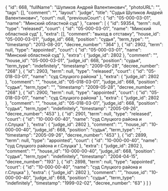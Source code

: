 {
    "id": 668,
    "fullName": "Шупиков Андрей Валентинович",
    "photoURL": "",
    "tags": [],
    "comment": "",
    "layout": "judge",
    "title": "Судья Шупиков Андрей Валентинович",
    "court": null,
    "previousCourt": {
        "id": "05-000-03-01",
        "name": "Минский областной суд"
    },
    "career": [
        {
            "id": 59354,
            "term": null,
            "type": "released",
            "court": {
                "id": "05-000-03-01",
                "name": "Минский областной суд"
            },
            "extra": [],
            "comment": "выход в отставку",
            "house_id": "05-000-03-01",
            "judge_id": 668,
            "position": "судья",
            "term_type": "",
            "timestamp": "2013-08-20",
            "decree_number": "364"
        },
        {
            "id": 2902,
            "term": null,
            "type": "appointed",
            "court": {
                "id": "05-000-03-01",
                "name": "Минский областной суд"
            },
            "extra": {
                "judge_id": 2802
            },
            "comment": "",
            "house_id": "05-000-03-01",
            "judge_id": 668,
            "position": "судья",
            "term_type": "indefinitely",
            "timestamp": "2009-05-28",
            "decree_number": "268"
        },
        {
            "id": 2903,
            "term": null,
            "type": "released",
            "court": {
                "id": "05-018-03-01",
                "name": "суд Слуцкого района"
            },
            "extra": {
                "judge_id": 2802
            },
            "comment": "",
            "house_id": "05-018-03-01",
            "judge_id": 668,
            "position": "судья",
            "term_type": "",
            "timestamp": "2009-05-28",
            "decree_number": "268"
        },
        {
            "id": 2900,
            "term": null,
            "type": "appointed",
            "court": {
                "id": "05-018-03-01",
                "name": "суд Слуцкого района"
            },
            "extra": {
                "judge_id": 2802
            },
            "comment": "",
            "house_id": "05-018-03-01",
            "judge_id": 668,
            "position": "судья",
            "term_type": "indefinitely",
            "timestamp": "2005-09-26",
            "decree_number": "453"
        },
        {
            "id": 2901,
            "term": null,
            "type": "released",
            "court": {
                "id": "10-000-00-40",
                "name": "суд Слуцкого района и г.Слуцка"
            },
            "extra": {
                "judge_id": 2802
            },
            "comment": "",
            "house_id": "10-000-00-40",
            "judge_id": 668,
            "position": "судья",
            "term_type": "",
            "timestamp": "2005-09-26",
            "decree_number": "453"
        },
        {
            "id": 2899,
            "term": null,
            "type": "appointed",
            "court": {
                "id": "10-000-00-40",
                "name": "суд Слуцкого района и г.Слуцка"
            },
            "extra": {
                "judge_id": 2802
            },
            "comment": "",
            "house_id": "10-000-00-40",
            "judge_id": 668,
            "position": "судья",
            "term_type": "indefinitely",
            "timestamp": "2004-04-15",
            "decree_number": "193"
        },
        {
            "id": 2898,
            "term": null,
            "type": "appointed",
            "court": {
                "id": "10-000-00-40",
                "name": "суд Слуцкого района и г.Слуцка"
            },
            "extra": {
                "judge_id": 2802
            },
            "comment": "",
            "house_id": "10-000-00-40",
            "judge_id": 668,
            "position": "судья",
            "term_type": "indefinitely",
            "timestamp": "1999-02-02",
            "decree_number": "63"
        }
    ]
}